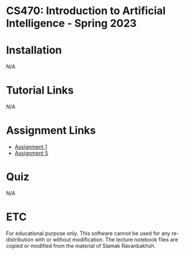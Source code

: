 # CS470: Introduction to Artificial Intelligence - Spring 2023

# Installation
N/A

# Tutorial Links
N/A

# Assignment Links
- [Assignment 1](https://githubtocolab.com/pidipidi/cs470_IAI_2023_Spring/blob/main/assignment_1/mlp_problem.ipynb/)
- [Assignment 5](https://github.com/pidipidi/cs470_IAI_2023_Spring/blob/main/assignment_5/src/py_astar_planner/src/py_astar_planner/astar.py)

# Quiz
N/A

# ETC
For educational purpose only. This software cannot be used for any re-distribution with or without modification. The lecture notebook files are copied or modified from the material of Siamak Ravanbakhsh. 

